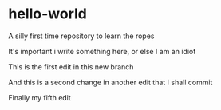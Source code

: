 # hello-world
A silly first time repository to learn the ropes

It's important i write something here, or else I am an idiot

This is the first edit in this new branch


And this is a second change in another edit that I shall commit

Finally my fifth edit
